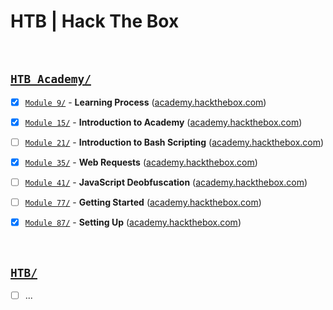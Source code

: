 # HTB | Hack The Box



<br />

## [`HTB Academy/`](Academy/)
- [x] [`Module 9/`](Academy/Module%209/) - **Learning Process** ([academy.hackthebox.com](https://academy.hackthebox.com/module/details/9))
- [x] [`Module 15/`](Academy/Module%2015/) - **Introduction to Academy** ([academy.hackthebox.com](https://academy.hackthebox.com/module/details/15))
- [ ] [`Module 21/`](Academy/Module%2021/) - **Introduction to Bash Scripting** ([academy.hackthebox.com](https://academy.hackthebox.com/module/details/21))
- [x] [`Module 35/`](Academy/Module%2035/) - **Web Requests** ([academy.hackthebox.com](https://academy.hackthebox.com/module/details/35))
- [ ] [`Module 41/`](Academy/Module%2041/) - **JavaScript Deobfuscation** ([academy.hackthebox.com](https://academy.hackthebox.com/module/details/41))
- [ ] [`Module 77/`](Academy/Module%2077/) - **Getting Started** ([academy.hackthebox.com](https://academy.hackthebox.com/module/details/77))
- [x] [`Module 87/`](Academy/Module%2087/) - **Setting Up** ([academy.hackthebox.com](https://academy.hackthebox.com/module/details/87))



<br />

## [`HTB/`](HTB/)
- [ ] ...

